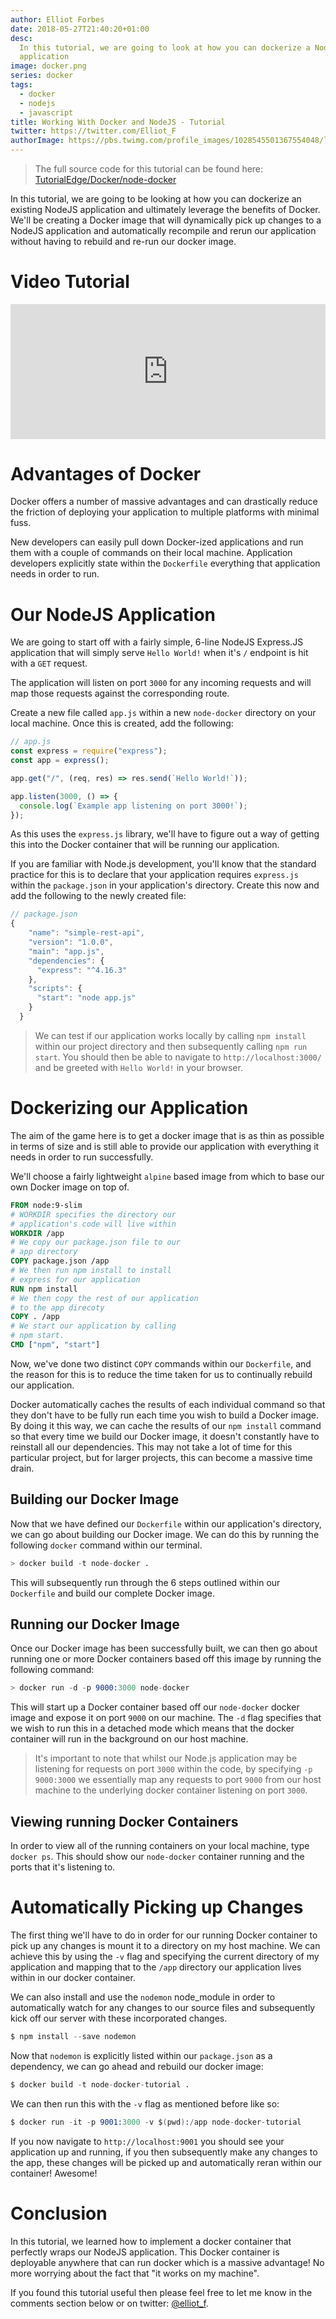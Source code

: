 ```yaml
---
author: Elliot Forbes
date: 2018-05-27T21:40:20+01:00
desc:
  In this tutorial, we are going to look at how you can dockerize a NodeJS
  application
image: docker.png
series: docker
tags:
  - docker
  - nodejs
  - javascript
title: Working With Docker and NodeJS - Tutorial
twitter: https://twitter.com/Elliot_F
authorImage: https://pbs.twimg.com/profile_images/1028545501367554048/lzr43cQv_400x400.jpg
---
```


> The full source code for this tutorial can be found here:
> [TutorialEdge/Docker/node-docker](https://github.com/TutorialEdge/Docker/tree/master/node-docker)

In this tutorial, we are going to be looking at how you can dockerize an
existing NodeJS application and ultimately leverage the benefits of Docker.
We'll be creating a Docker image that will dynamically pick up changes to a
NodeJS application and automatically recompile and rerun our application without
having to rebuild and re-run our docker image.

# Video Tutorial

<div style="position:relative;height:0;padding-bottom:42.76%"><iframe src="https://www.youtube.com/embed/CsWoMpK3EtE?ecver=2" style="position:absolute;width:100%;height:100%;left:0" width="842" height="360" frameborder="0" allow="autoplay; encrypted-media" allowfullscreen></iframe></div>

# Advantages of Docker

Docker offers a number of massive advantages and can drastically reduce the
friction of deploying your application to multiple platforms with minimal fuss.

New developers can easily pull down Docker-ized applications and run them with a
couple of commands on their local machine. Application developers explicitly
state within the `Dockerfile` everything that application needs in order to run.

# Our NodeJS Application

We are going to start off with a fairly simple, 6-line NodeJS Express.JS
application that will simply serve `Hello World!` when it's `/` endpoint is hit
with a `GET` request.

The application will listen on port `3000` for any incoming requests and will
map those requests against the corresponding route.

Create a new file called `app.js` within a new `node-docker` directory on your
local machine. Once this is created, add the following:

```js
// app.js
const express = require("express");
const app = express();

app.get("/", (req, res) => res.send(`Hello World!`));

app.listen(3000, () => {
  console.log(`Example app listening on port 3000!`);
});
```

As this uses the `express.js` library, we'll have to figure out a way of getting
this into the Docker container that will be running our application.

If you are familiar with Node.js development, you'll know that the standard
practice for this is to declare that your application requires `express.js`
within the `package.json` in your application's directory. Create this now and
add the following to the newly created file:

```js
// package.json
{
    "name": "simple-rest-api",
    "version": "1.0.0",
    "main": "app.js",
    "dependencies": {
      "express": "^4.16.3"
    },
    "scripts": {
      "start": "node app.js"
    }
  }
```

> We can test if our application works locally by calling `npm install` within
> our project directory and then subsequently calling `npm run start`. You
> should then be able to navigate to `http://localhost:3000/` and be greeted
> with `Hello World!` in your browser.

# Dockerizing our Application

The aim of the game here is to get a docker image that is as thin as possible in
terms of size and is still able to provide our application with everything it
needs in order to run successfully.

We'll choose a fairly lightweight `alpine` based image from which to base our
own Docker image on top of.

```Dockerfile
FROM node:9-slim
# WORKDIR specifies the directory our
# application's code will live within
WORKDIR /app
# We copy our package.json file to our
# app directory
COPY package.json /app
# We then run npm install to install
# express for our application
RUN npm install
# We then copy the rest of our application
# to the app direcoty
COPY . /app
# We start our application by calling
# npm start.
CMD ["npm", "start"]
```

Now, we've done two distinct `COPY` commands within our `Dockerfile`, and the
reason for this is to reduce the time taken for us to continually rebuild our
application.

Docker automatically caches the results of each individual command so that they
don't have to be fully run each time you wish to build a Docker image. By doing
it this way, we can cache the results of our `npm install` command so that every
time we build our Docker image, it doesn't constantly have to reinstall all our
dependencies. This may not take a lot of time for this particular project, but
for larger projects, this can become a massive time drain.

## Building our Docker Image

Now that we have defined our `Dockerfile` within our application's directory, we
can go about building our Docker image. We can do this by running the following
`docker` command within our terminal.

```s
> docker build -t node-docker .
```

This will subsequently run through the 6 steps outlined within our `Dockerfile`
and build our complete Docker image.

## Running our Docker Image

Once our Docker image has been successfully built, we can then go about running
one or more Docker containers based off this image by running the following
command:

```s
> docker run -d -p 9000:3000 node-docker
```

This will start up a Docker container based off our `node-docker` docker image
and expose it on port `9000` on our machine. The `-d` flag specifies that we
wish to run this in a detached mode which means that the docker container will
run in the background on our host machine.

> It's important to note that whilst our Node.js application may be listening
> for requests on port `3000` within the code, by specifying `-p 9000:3000` we
> essentially map any requests to port `9000` from our host machine to the
> underlying docker container listening on port `3000`.

## Viewing running Docker Containers

In order to view all of the running containers on your local machine, type
`docker ps`. This should show our `node-docker` container running and the ports
that it's listening to.

# Automatically Picking up Changes

The first thing we'll have to do in order for our running Docker container to
pick up any changes is mount it to a directory on my host machine. We can
achieve this by using the `-v` flag and specifying the current directory of my
application and mapping that to the `/app` directory our application lives
within in our docker container.

We can also install and use the `nodemon` node_module in order to automatically
watch for any changes to our source files and subsequently kick off our server
with these incorporated changes.

```s
$ npm install --save nodemon
```

Now that `nodemon` is explicitly listed within our `package.json` as a
dependency, we can go ahead and rebuild our docker image:

```s
$ docker build -t node-docker-tutorial .
```

We can then run this with the `-v` flag as mentioned before like so:

```s
$ docker run -it -p 9001:3000 -v $(pwd):/app node-docker-tutorial
```

If you now navigate to `http://localhost:9001` you should see your application
up and running, if you then subsequently make any changes to the app, these
changes will be picked up and automatically reran within our container! Awesome!

# Conclusion

In this tutorial, we learned how to implement a docker container that perfectly
wraps our NodeJS application. This Docker container is deployable anywhere that
can run docker which is a massive advantage! No more worrying about the fact
that "it works on my machine".

If you found this tutorial useful then please feel free to let me know in the
comments section below or on twitter: [@elliot_f](https://twitter.com/elliot_f).

